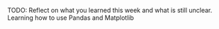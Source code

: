 TODO: Reflect on what you learned this week and what is still unclear.
Learning how to use Pandas and Matplotlib